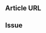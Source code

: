 <!---
Welcome to the Office Add-ins documentation repository.

To report an issue with the Office-Add-ins documentation, please provide the article URL and describe the issue below. Alternatively, if you want to submit a pull request with your recommended documentation changes, we will review your contributions and update our documentation accordingly.

If your issue is not related to the Office Add-ins documentation, please post it to one of the following channels instead:

- To ask a question about using the Office.js API, post your question to Stack Overflow and tag it with the "office-js" tag (http://stackoverflow.com/questions/tagged/office-js).

- To report an issue with the Office.js API or platform, create the issue in the OfficeDev/office-js repository (https://github.com/OfficeDev/office-js), which members of the product team monitor for customer-reported issues.

- To submit a feature request for the Office.js API or platform, post your idea to [Microsoft 365 on Q&A](https://docs.microsoft.com/answers/products/m365), or if the feature request already exists there, add your vote for it.
-->

<!--- Provide a general summary of the documentation issue in the Title above -->

## Article URL
<!-- Provide the URL of the article that this documentation issue relates to -->

## Issue
<!-- Provide a thorough description of the documentation issue -->
